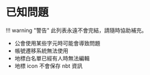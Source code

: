 # 已知問題
!!! warning "警告"
    此列表永遠不會完結，請隨時協助補充。
- 公會使用某些字元時可能會導致問題
- 帳號遷移系統無法使用
- 地標白名單已經有人時無法編輯
- 地標 icon 不會保存 nbt 資訊
